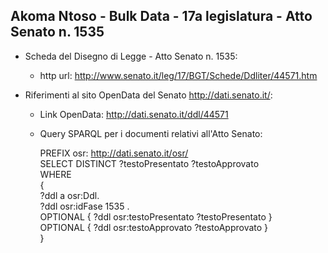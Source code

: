 ## Akoma Ntoso - Bulk Data - 17a legislatura - Atto Senato n. 1535 ##

* Scheda del Disegno di Legge - Atto Senato n. 1535:
	* http url: http://www.senato.it/leg/17/BGT/Schede/Ddliter/44571.htm

* Riferimenti al sito OpenData del Senato http://dati.senato.it/:
	* Link OpenData: http://dati.senato.it/ddl/44571
	* Query SPARQL per i documenti relativi all'Atto Senato:

        PREFIX osr: <http://dati.senato.it/osr/>  
		SELECT DISTINCT ?testoPresentato ?testoApprovato  
		WHERE  
		{  
		    ?ddl a osr:Ddl.  
		    ?ddl osr:idFase 1535 .  
		    OPTIONAL { ?ddl osr:testoPresentato ?testoPresentato }  
		    OPTIONAL { ?ddl osr:testoApprovato ?testoApprovato }  
		}
		